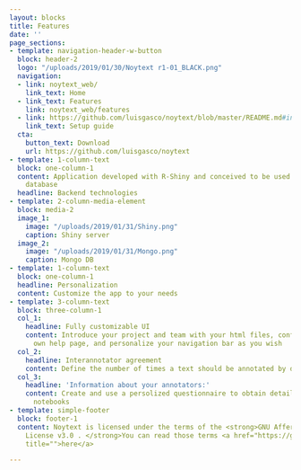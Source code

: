 ```yaml
---
layout: blocks
title: Features
date: ''
page_sections:
- template: navigation-header-w-button
  block: header-2
  logo: "/uploads/2019/01/30/Noytext r1-01_BLACK.png"
  navigation:
  - link: noytext_web/
    link_text: Home
  - link_text: Features
    link: noytext_web/features
  - link: https://github.com/luisgasco/noytext/blob/master/README.md#installation
    link_text: Setup guide
  cta:
    button_text: Download
    url: https://github.com/luisgasco/noytext
- template: 1-column-text
  block: one-column-1
  content: Application developed with R-Shiny and conceived to be used with MongoDB
    database
  headline: Backend technologies
- template: 2-column-media-element
  block: media-2
  image_1:
    image: "/uploads/2019/01/31/Shiny.png"
    caption: Shiny server
  image_2:
    image: "/uploads/2019/01/31/Mongo.png"
    caption: Mongo DB
- template: 1-column-text
  block: one-column-1
  headline: Personalization
  content: Customize the app to your needs
- template: 3-column-text
  block: three-column-1
  col_1:
    headline: Fully customizable UI
    content: Introduce your project and team with your html files, configure your
      own help page, and personalize your navigation bar as you wish
  col_2:
    headline: Interannotator agreement
    content: Define the number of times a text should be annotated by different users
  col_3:
    headline: 'Information about your annotators:'
    content: Create and use a persolized questionnaire to obtain details about your
      notebooks
- template: simple-footer
  block: footer-1
  content: Noytext is licensed under the terms of the <strong>GNU Affero General Public
    License v3.0 . </strong>You can read those terms <a href="https://github.com/luisgasco/noytext/blob/master/LICENSE"
    title="">here</a>

---
```

